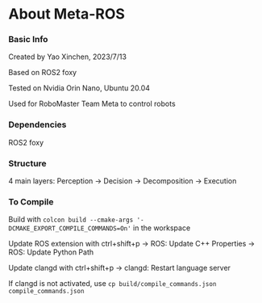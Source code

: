 # About Meta-ROS

### Basic Info

Created by Yao Xinchen, 2023/7/13

Based on ROS2 foxy

Tested on Nvidia Orin Nano, Ubuntu 20.04

Used for RoboMaster Team Meta to control robots

### Dependencies

ROS2 foxy

### Structure

4 main layers: Perception -> Decision -> Decomposition -> Execution

### To Compile

Build with ```colcon build --cmake-args '-DCMAKE_EXPORT_COMPILE_COMMANDS=On'``` in the workspace

Update ROS extension with ctrl+shift+p -> ROS: Update C++ Properties -> ROS: Update Python Path

Update clangd with ctrl+shift+p -> clangd: Restart language server

If clangd is not activated, use ```cp build/compile_commands.json compile_commands.json```